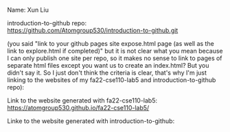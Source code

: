 Name: Xun Liu

introduction-to-github repo: https://github.com/Atomgroup530/introduction-to-github.git

 (you said "link to your github pages site expose.html page (as well as the link to explore.html if completed)" but it is not clear what you mean because I can only publish one site per repo, so it makes no sense to link to pages of separate html files except you want us to create an index.html? But you didn't say it. So I just don't think the criteria is clear, that's why I'm just linking to the websites of my fa22-cse110-lab5 and introduction-to-github repo):
 

Link to the website generated with fa22-cse110-lab5:
https://atomgroup530.github.io/fa22-cse110-lab5/

Linke to the website generated with introduction-to-github:

